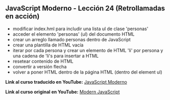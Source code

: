 ## JavaScript Moderno - Lección 24 (Retrollamadas en acción)

* modificar index.hml para includir una lista ul de clase 'personas'
* acceder el elemento 'personas' (ul) del documento HTML
* crear un arreglo llamado personas dentro de JavaScript
* crear una plantilla de HTML vacía
* iterar por cada persona y crear un elemento de HTML 'li' por persona y una cadena de 'li's para insertar a HTML
* resetear contenido de HTML
* convertir a versión flecha
* volver a poner HTML dentro de la página HTML (dentro del element ul)

**Link al curso traducido en YouTube:** [JavaScript Moderno](https://www.youtube.com/channel/UCuSHTq2yiCY5QBNoEXv8JpA/)

**Link al curso original en YouTube:** [Modern JavaScript](https://www.youtube.com/playlist?list=PL4cUxeGkcC9haFPT7J25Q9GRB_ZkFrQAc)
